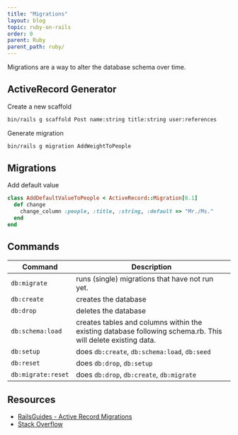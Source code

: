 ```yaml
---
title: "Migrations"
layout: blog
topic: ruby-on-rails
order: 0
parent: Ruby
parent_path: ruby/
---
```

Migrations are a way to alter the database schema over time.

## ActiveRecord Generator
Create a new scaffold
```bash
bin/rails g scaffold Post name:string title:string user:references
```

Generate migration
```bash
bin/rails g migration AddWeightToPeople
```

## Migrations
Add default value
```ruby
class AddDefaultValueToPeople < ActiveRecord::Migration[6.1]
  def change
    change_column :people, :title, :string, :default => "Mr./Ms."
  end
end
```

## Commands

| Command | Description |
| -- | -- |
| `db:migrate` | runs (single) migrations that have not run yet. |
| `db:create` | creates the database |
| `db:drop` | deletes the database |
| `db:schema:load` | creates tables and columns within the existing database following schema.rb. This will delete existing data. |
| `db:setup` | does `db:create`, `db:schema:load`, `db:seed` |
| `db:reset` | does `db:drop`, `db:setup` |
| `db:migrate:reset` | does `db:drop`, `db:create`, `db:migrate` |


## Resources
* [RailsGuides - Active Record Migrations](https://guides.rubyonrails.org/active_record_migrations.html)
* [Stack Overflow](https://stackoverflow.com/a/10302357/9080991)